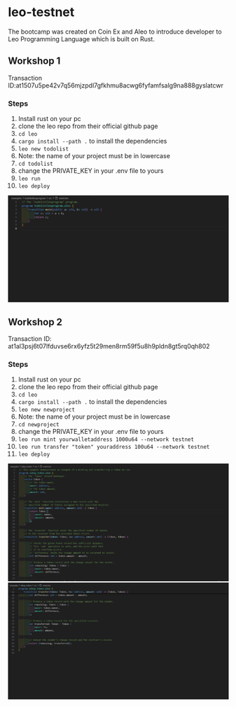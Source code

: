 # leo-testnet

The bootcamp was created on Coin Ex and Aleo to introduce developer to Leo Programming Language which is built on Rust.

## Workshop 1

Transaction ID:at1507u5pe42v7q56mjzpdl7gfkhmu8acwg6fyfamfsalg9na888gyslatcwr

### Steps
1. Install rust on your pc
2. clone the leo repo from their official github page
3. `cd leo`
4. `cargo install --path .` to install the dependencies
5. `leo new todolist`
6. Note: the name of your project must be in lowercase
7. `cd todolist`
8. change the PRIVATE_KEY in your .env file to yours
9. `leo run`
10. `leo deploy`

![alt text](https://github.com/Aikay-dev/leo-testnet/blob/main/Screenshot%20(64).png?raw=true)


## Workshop 2

Transaction ID: at1al3psj6t07lfduvse6rx6yfz5t29men8rm59f5u8h9pldn8gt5rq0qh802

### Steps
1. Install rust on your pc
2. clone the leo repo from their official github page
3. `cd leo`
4. `cargo install --path .` to install the dependencies
5. `leo new newproject`
6. Note: the name of your project must be in lowercase
7. `cd newproject`
8. change the PRIVATE_KEY in your .env file to yours
9. `leo run mint yourwalletaddress 1000u64 --network testnet`
10. `leo run transfer "token" youraddress 100u64 --network testnet`
11. `leo deploy`

![alt text](https://github.com/Aikay-dev/leo-testnet/blob/main/Screenshot%20(65).png?raw=true)
![alt text](https://github.com/Aikay-dev/leo-testnet/blob/main/Screenshot%20(66).png?raw=true)


